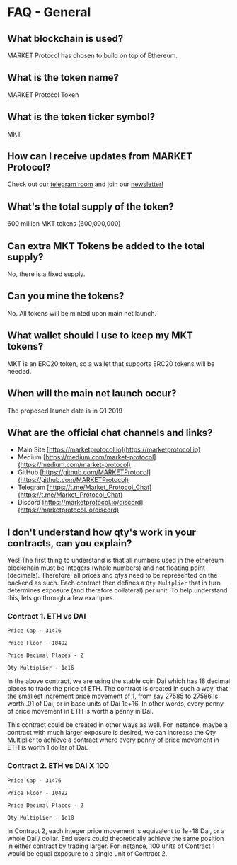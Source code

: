 # FAQ - General

## What blockchain is used?
MARKET Protocol has chosen to build on top of Ethereum.
## What is the token name?
MARKET Protocol Token
## What is the token ticker symbol?
MKT
## How can I receive updates from MARKET Protocol?
Check out our [telegram room](htttps://marketprotocol.io/telegram) and join our [newsletter!](https://marketprotocol.io/#subscribe) 
## What's the total supply of the token?
600 million MKT tokens (600,000,000) 
## Can extra MKT Tokens be added to the total supply?
No, there is a fixed supply.
## Can you mine the tokens?	
No.  All tokens will be minted upon main net launch.
## What wallet should I use to keep my MKT tokens?
MKT is an ERC20 token, so a wallet that supports ERC20 tokens will be needed.
## When will the main net launch occur?
The proposed launch date is in Q1 2019 
## What are the official chat channels and links?
* Main Site [https://marketprotocol.io](https://marketprotocol.io)
* Medium [https://medium.com/market-protocol](https://medium.com/market-protocol)
* GitHub [https://github.com/MARKETProtocol](https://github.com/MARKETProtocol)
* Telegram [https://t.me/Market_Protocol_Chat](https://t.me/Market_Protocol_Chat)
* Discord [https://marketprotocol.io/discord](https://marketprotocol.io/discord)

## I don't understand how qty's work in your contracts, can you explain?
Yes! The first thing to understand is that all numbers used in the ethereum blockchain must be integers (whole numbers)
and not floating point (decimals).  Therefore, all prices and qtys need to be represented on the backend as such.  Each
contract then defines a `Qty Multplier` that in turn determines exposure (and therefore collateral) per unit.  To help
understand this, lets go through a few examples.    


### Contract 1.  ETH vs DAI

`Price Cap - 31476` 

`Price Floor - 10492`
 
`Price Decimal Places - 2`
 
`Qty Multiplier - 1e16` 

In the above contract, we are using the stable coin Dai which has 18 decimal places to trade the price of ETH. 
The contract is created in such a way, that the smallest increment price movement of 1, from say 27585 to 27586 is worth
.01 of Dai, or in base units of Dai 1e+16.  In other words, every penny of price movement in ETH is worth a penny
in Dai.

This contract could be created in other ways as well.  For instance, maybe a contract with much larger exposure is
desired, we can increase the Qty Multiplier to achieve a contract where every penny of price movement in ETH is worth
1 dollar of Dai.    

### Contract 2.  ETH vs DAI X 100

`Price Cap - 31476`

`Price Floor - 10492`

`Price Decimal Places - 2`

`Qty Multiplier - 1e18`

In Contract 2, each integer price movement is equivalent to 1e+18 Dai, or a whole Dai / dollar.  End users could theoretically
achieve the same position in either contract by trading larger.  For instance, 100 units of Contract 1 would be equal exposure
to a single unit of Contract 2.   


